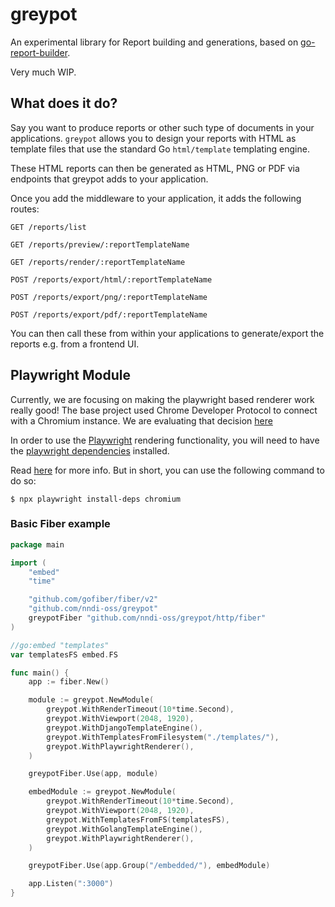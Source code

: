 # greypot

An experimental library for Report building and generations, based on [go-report-builder](https://github.com/AdikaStyle/go-report-builder).

Very much WIP.

## What does it do?

Say you want to produce reports or other such type of documents in your applications. 
`greypot` allows you to design your reports with HTML as template files that use the standard Go `html/template` templating engine.

These HTML reports can then be generated as HTML, PNG or PDF via endpoints that greypot adds to your application.

Once you add the middleware to your application, it adds the following routes:

```
GET /reports/list

GET /reports/preview/:reportTemplateName

GET /reports/render/:reportTemplateName

POST /reports/export/html/:reportTemplateName

POST /reports/export/png/:reportTemplateName

POST /reports/export/pdf/:reportTemplateName
```

You can then call these from within your applications to generate/export the reports e.g. from a frontend UI.


## Playwright Module

Currently, we are focusing on making the playwright based renderer work really good! The base project used Chrome Developer Protocol to connect with a Chromium instance. We are evaluating that decision [here](https://github.com/nndi-oss/greypot/issues/1)

In order to use the [Playwright](https://github.com/playwright-community/playwright-go) rendering functionality, you will need to have the [playwright dependencies](https://playwright.dev/docs/cli#install-system-dependencies) installed.

Read [here](https://playwright.dev/docs/cli#install-system-dependencies) for more info. But in short, you can use the following command to do so:

```
$ npx playwright install-deps chromium
```

### Basic Fiber example


```go
package main

import (
	"embed"
	"time"

	"github.com/gofiber/fiber/v2"
	"github.com/nndi-oss/greypot"
	greypotFiber "github.com/nndi-oss/greypot/http/fiber"
)

//go:embed "templates"
var templatesFS embed.FS

func main() {
	app := fiber.New()

	module := greypot.NewModule(
		greypot.WithRenderTimeout(10*time.Second),
		greypot.WithViewport(2048, 1920),
		greypot.WithDjangoTemplateEngine(),
		greypot.WithTemplatesFromFilesystem("./templates/"),
		greypot.WithPlaywrightRenderer(),
	)

	greypotFiber.Use(app, module)

	embedModule := greypot.NewModule(
		greypot.WithRenderTimeout(10*time.Second),
		greypot.WithViewport(2048, 1920),
		greypot.WithTemplatesFromFS(templatesFS),
		greypot.WithGolangTemplateEngine(),
		greypot.WithPlaywrightRenderer(),
	)

	greypotFiber.Use(app.Group("/embedded/"), embedModule)

	app.Listen(":3000")
}

```
